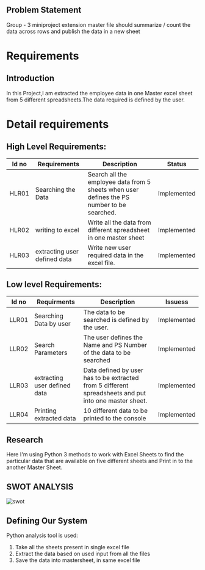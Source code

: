 ## Problem Statement
Group - 3 miniproject extension
master file should summarize / count the data across rows and publish the data in a new sheet
# Requirements
## Introduction
 In this Project,I am extracted the employee data in one Master excel sheet from 5 different spreadsheets.The data required is defined by the user.

# Detail requirements
## High Level Requirements: 
Id no   |  Requirements                           |   Description                                                                    | Status  
------|-----------------------------------------|--------------------------------------------------------------------------------- |----------
HLR01 |  Searching the Data                     | Search all the employee data from 5 sheets when user defines the PS number to be searched.|Implemented
HLR02 | writing to excel                        | Write all the data from different spreadsheet in one master sheet                |Implemented
HLR03 | extracting user defined data            | Write new user required data in the excel file.                                  |Implemented

##  Low level Requirements:
Id no    |              Requirments             |         Description                                                                   | Issuess  
---------|--------------------------------------|------------------------------------------------------------------------------------   |----------
LLR01    | Searching Data by user               | The data to be searched is defined by the user.                                       |Implemented
LLR02    | Search Parameters                    | The user defines the Name and PS Number of the data to be searched                    |Implemented
LLR03    | extracting user defined data         | Data defined by user has to be extracted from 5 different spreadsheets and put into one master sheet.|Implemented
LLR04    | Printing extracted data              | 10 different data to be printed to the console                                        |    Implemented

## Research
Here I'm using Python 3 methods to work with Excel Sheets to find the particular data that are available on five different sheets and Print in to the another Master Sheet.

## SWOT ANALYSIS

![swot](https://user-images.githubusercontent.com/78869826/111928167-e1c0a580-8ad8-11eb-838e-41cceb48032f.JPG)

## Defining Our System

Python analysis tool is used:
1. Take all the sheets present in single excel file 
2. Extract the data based on used input from all the files 
3. Save the data into mastersheet, in same excel file



